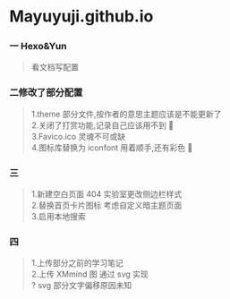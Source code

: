 # Mayuyuji.github.io

### 一 Hexo&Yun

> 看文档写配置

### 二修改了部分配置

> 1.theme 部分文件,按作者的意思主题应该是不能更新了
> <br> 2.关闭了打赏功能,记录自己应该用不到 🧐
> <br> 3.Favico.ico 灵魂不可或缺
> <br> 4.图标库替换为 iconfont 用着顺手,还有彩色 🤪

### 三

> 1.新建空白页面 404 实验室更改侧边栏样式
> <br>2.替换首页卡片图标 考虑自定义暗主题页面
> <br>3.启用本地搜索

### 四

> 1.上传部分之前的学习笔记
> <br>2.上传 XMmind 图 通过 svg 实现
> <br> ? svg 部分文字偏移原因未知
